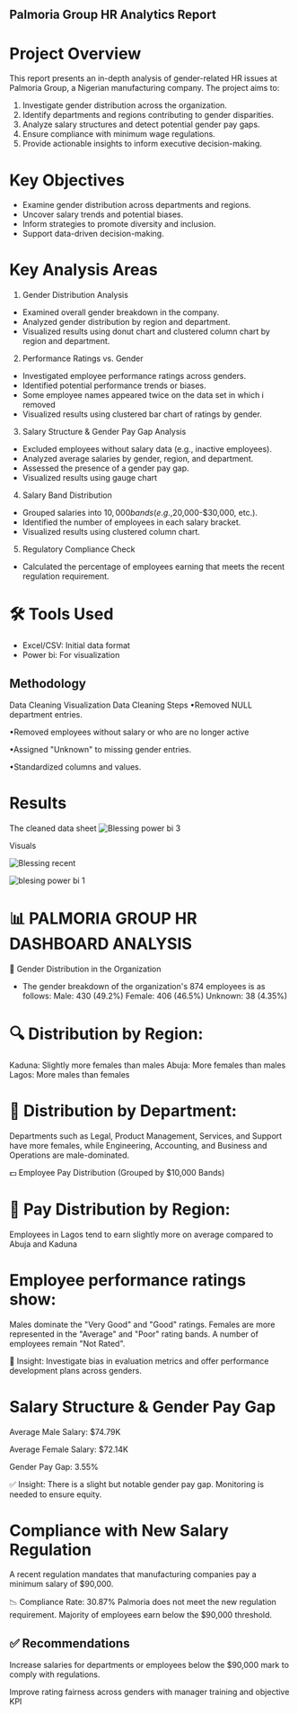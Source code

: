 ## Palmoria Group HR Analytics Report
# Project Overview
This report presents an in-depth analysis of gender-related HR issues at Palmoria Group, a Nigerian manufacturing company. The project aims to:

1. Investigate gender distribution across the organization.
2. Identify departments and regions contributing to gender disparities.
3. Analyze salary structures and detect potential gender pay gaps.
4. Ensure compliance with minimum wage regulations.
5. Provide actionable insights to inform executive decision-making.

# Key Objectives
- Examine gender distribution across departments and regions.
- Uncover salary trends and potential biases.
- Inform strategies to promote diversity and inclusion.
- Support data-driven decision-making.

# Key Analysis Areas
1. Gender Distribution Analysis
- Examined overall gender breakdown in the company.
- Analyzed gender distribution by region and department.
- Visualized results using donut chart and clustered column chart by region and department.

2. Performance Ratings vs. Gender
- Investigated employee performance ratings across genders.
- Identified potential performance trends or biases.
- Some employee names appeared twice on the data set in which i removed 
- Visualized results using clustered bar chart of ratings by gender.

3. Salary Structure & Gender Pay Gap Analysis
- Excluded employees without salary data (e.g., inactive employees).
- Analyzed average salaries by gender, region, and department.
- Assessed the presence of a gender pay gap.
- Visualized results using gauge chart

4. Salary Band Distribution
- Grouped salaries into $10,000 bands (e.g.,$20,000-$30,000, etc.).
- Identified the number of employees in each salary bracket.
- Visualized results using clustered column chart.

5. Regulatory Compliance Check
- Calculated the percentage of employees earning that meets the recent regulation requirement.

# 🛠 Tools Used
 - Excel/CSV: Initial data format
 - Power bi: For visualization

## Methodology
 Data Cleaning
 Visualization
 Data Cleaning Steps
 •Removed NULL department entries.
 
 •Removed employees without salary or who are no longer active
 
 •Assigned "Unknown" to missing gender entries.
 
 •Standardized columns and values.

 # Results
 The cleaned data sheet
 ![Blessing power bi 3](https://github.com/user-attachments/assets/21e32b1d-eb1d-4041-a944-1eb8e5c28082)

 Visuals

![Blessing recent](https://github.com/user-attachments/assets/98bf0fcd-78c5-439e-ab57-fbf16063f37b)

![blesing power bi 1](https://github.com/user-attachments/assets/affc19ae-3502-4a67-967a-8255dad69bb3)

# 📊 PALMORIA GROUP HR DASHBOARD ANALYSIS
👥 Gender Distribution in the Organization
 - The gender breakdown of the organization's 874 employees is as follows:
Male: 430 (49.2%)
Female: 406 (46.5%)
Unknown: 38 (4.35%)
# 🔍 Distribution by Region:
Kaduna: Slightly more females than males
Abuja: More females than males
Lagos: More males than females
# 🏢 Distribution by Department:
Departments such as Legal, Product Management, Services, and Support have more females, while Engineering, Accounting, and Business and Operations are male-dominated.

💵 Employee Pay Distribution (Grouped by $10,000 Bands)
# 📍 Pay Distribution by Region:
Employees in Lagos tend to earn slightly more on average compared to Abuja and Kaduna
# Employee performance ratings show:
Males dominate the "Very Good" and "Good" ratings.
Females are more represented in the "Average" and "Poor" rating bands.
A number of employees remain "Not Rated".

📌 Insight: Investigate bias in evaluation metrics and offer performance development plans across genders.
# Salary Structure & Gender Pay Gap
Average Male Salary: $74.79K

Average Female Salary: $72.14K

Gender Pay Gap: 3.55%

✅ Insight: There is a slight but notable gender pay gap. Monitoring is needed to ensure equity.
# Compliance with New Salary Regulation
A recent regulation mandates that manufacturing companies pay a minimum salary of $90,000.

📉 Compliance Rate: 30.87%
Palmoria does not meet the new regulation requirement. Majority of employees earn below the $90,000 threshold.

## ✅ Recommendations
Increase salaries for departments or employees below the $90,000 mark to comply with regulations.

Improve rating fairness across genders with manager training and objective KPI 
